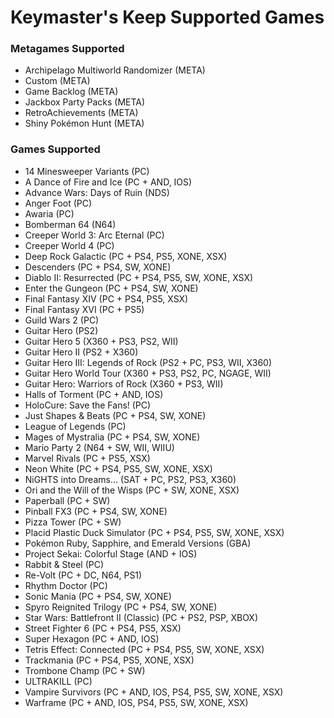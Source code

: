 # Keymaster's Keep Supported Games

### Metagames Supported
* Archipelago Multiworld Randomizer (META)
* Custom (META)
* Game Backlog (META)
* Jackbox Party Packs (META)
* RetroAchievements (META)
* Shiny Pokémon Hunt (META)

### Games Supported
* 14 Minesweeper Variants (PC)
* A Dance of Fire and Ice (PC + AND, IOS)
* Advance Wars: Days of Ruin (NDS)
* Anger Foot (PC)
* Awaria (PC)
* Bomberman 64 (N64)
* Creeper World 3: Arc Eternal (PC)
* Creeper World 4 (PC)
* Deep Rock Galactic (PC + PS4, PS5, XONE, XSX)
* Descenders (PC + PS4, SW, XONE)
* Diablo II: Resurrected (PC + PS4, PS5, SW, XONE, XSX)
* Enter the Gungeon (PC + PS4, SW, XONE)
* Final Fantasy XIV (PC + PS4, PS5, XSX)
* Final Fantasy XVI (PC + PS5)
* Guild Wars 2 (PC)
* Guitar Hero (PS2)
* Guitar Hero 5 (X360 + PS3, PS2, WII)
* Guitar Hero II (PS2 + X360)
* Guitar Hero III: Legends of Rock (PS2 + PC, PS3, WII, X360)
* Guitar Hero World Tour (X360 + PS3, PS2, PC, NGAGE, WII)
* Guitar Hero: Warriors of Rock (X360 + PS3, WII)
* Halls of Torment (PC + AND, IOS)
* HoloCure: Save the Fans! (PC)
* Just Shapes & Beats (PC + PS4, SW, XONE)
* League of Legends (PC)
* Mages of Mystralia (PC + PS4, SW, XONE)
* Mario Party 2 (N64 + SW, WII, WIIU)
* Marvel Rivals (PC + PS5, XSX)
* Neon White (PC + PS4, PS5, SW, XONE, XSX)
* NiGHTS into Dreams... (SAT + PC, PS2, PS3, X360)
* Ori and the Will of the Wisps (PC + SW, XONE, XSX)
* Paperball (PC + SW)
* Pinball FX3 (PC + PS4, SW, XONE)
* Pizza Tower (PC + SW)
* Placid Plastic Duck Simulator (PC + PS4, PS5, SW, XONE, XSX)
* Pokémon Ruby, Sapphire, and Emerald Versions (GBA)
* Project Sekai: Colorful Stage (AND + IOS)
* Rabbit & Steel (PC)
* Re-Volt (PC + DC, N64, PS1)
* Rhythm Doctor (PC)
* Sonic Mania (PC + PS4, SW, XONE)
* Spyro Reignited Trilogy (PC + PS4, SW, XONE)
* Star Wars: Battlefront II (Classic) (PC + PS2, PSP, XBOX)
* Street Fighter 6 (PC + PS4, PS5, XSX)
* Super Hexagon (PC + AND, IOS)
* Tetris Effect: Connected (PC + PS4, PS5, SW, XONE, XSX)
* Trackmania (PC + PS4, PS5, XONE, XSX)
* Trombone Champ (PC + SW)
* ULTRAKILL (PC)
* Vampire Survivors (PC + AND, IOS, PS4, PS5, SW, XONE, XSX)
* Warframe (PC + AND, IOS, PS4, PS5, SW, XONE, XSX)
